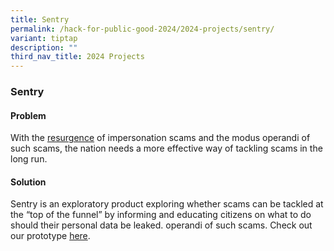 ```yaml
---
title: Sentry
permalink: /hack-for-public-good-2024/2024-projects/sentry/
variant: tiptap
description: ""
third_nav_title: 2024 Projects
---
```

<h3>Sentry</h3>
<h4>Problem</h4>
<p>With the <a href="https://www.police.gov.sg/media-room/news/20230415_police_advisory_on_resurgence_of_government_official_impersonation_scam" rel="noopener noreferrer nofollow" target="_blank">resurgence</a> of
impersonation scams and the modus operandi of such scams, the nation needs
a more effective way of tackling scams in the long run.</p>
<h4>Solution</h4>
<p>Sentry is an exploratory product exploring whether scams can be tackled
at the “top of the funnel” by informing and educating citizens on what
to do should their personal data be leaked. operandi of such scams. Check
out our prototype <a href="https://sentry.hack.gov.sg/" rel="noopener noreferrer nofollow" target="_blank">here</a>.</p>
<p></p>